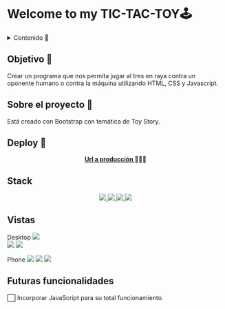 # Welcome to my TIC-TAC-TOY🕹️

<details>
  <summary>Contenido 📝</summary>
  <ol>
    <li><a href="#objetivo-🎯">Objetivo</a></li>
    <li><a href="#sobre-el-proyecto-🔎">Sobre el proyecto</a></li>
    <li><a href="#deploy-🚀">Deploy</a></li>
    <li><a href="#stack">Stack</a></li>
    <li><a href="#vistas">Vistas</a></li>
    <li><a href="#futuras-funcionalidades">Futuras funcionalidades</a></li>
  </ol>
</details>

## Objetivo 🎯

Crear un programa que nos permita jugar al
tres en raya contra un oponente humano o contra la máquina utilizando HTML, CSS y Javascript.

## Sobre el proyecto 🔎

Está creado con Bootstrap con temática de Toy Story.

## Deploy 🚀

<div align="center">
    <a href="https://www.google.com"><strong>Url a producción </strong></a>🚀🚀🚀
</div>

## Stack

<div align="center">
<a href="https://developer.mozilla.org/es/docs/Web/HTML">
    <img src= "https://img.shields.io/badge/html5-%23E34F26.svg?style=for-the-badge&logo=html5&logoColor=white"/>
</a>

<a href="https://developer.mozilla.org/es/docs/Web/CSS">
    <img src= "https://img.shields.io/badge/css3-%231572B6.svg?style=for-the-badge&logo=css3&logoColor=white"/>
</a>

<a href="https://getbootstrap.com/">
    <img src= "https://img.shields.io/badge/bootstrap-%238511FA.svg?style=for-the-badge&logo=bootstrap&logoColor=white"/>
</a>

<a href="https://developer.mozilla.org/es/docs/Web/JavaScript">
    <img src= "https://img.shields.io/badge/javascript-%23323330.svg?style=for-the-badge&logo=javascript&logoColor=%23F7DF1E"/>
</a>

 </div>

## Vistas

Desktop
<img src="img\vista1.png">  
<img src="img\vista2.png">
<img src="img\vista3.png">

Phone
<img src="img\vista-movil1.png">
<img src="img\vista-movil2.png">
<img src="img\vistamovil3.png">

## Futuras funcionalidades

⬜ Incorporar JavaScript para su total funcionamiento.
